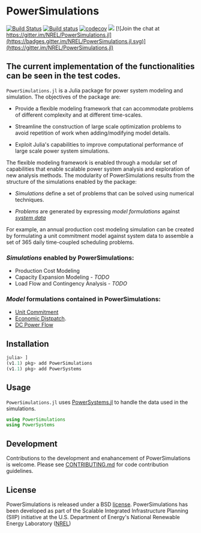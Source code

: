 # PowerSimulations 

[![Build Status](https://img.shields.io/travis/com/NREL/PowerSimulations.jl/master.svg)](https://travis-ci.com/NREL/PowerSimulations.jl)
[![Build status](https://img.shields.io/appveyor/ci/kdheepak/powersimulations-jl/master.svg)](https://ci.appveyor.com/project/kdheepak/powersimulations-jl)
[![codecov](https://codecov.io/gh/NREL/PowerSimulations.jl/branch/master/graph/badge.svg)](https://codecov.io/gh/NREL/PowerSimulations.jl)
[![](https://img.shields.io/badge/docs-latest-blue.svg)](https://nrel.github.io/PowerSimulations.jl/latest)
[![Join the chat at https://gitter.im/NREL/PowerSimulations.jl](https://badges.gitter.im/NREL/PowerSimulations.jl.svg)](https://gitter.im/NREL/PowerSimulations.jl)

## The current implementation of the functionalities can be seen in the test codes.

`PowerSimulations.jl` is a Julia package for power system modeling and simulation. The objectives of the package are:

- Provide a flexible modeling framework that can accommodate problems of different complexity and at different time-scales.

- Streamline the construction of large scale optimization problems to avoid repetition of work when adding/modifying model details.

- Exploit Julia's capabilities to improve computational performance of large scale power system simulations.

The flexible modeling framework is enabled through a modular set of capabilities that enable scalable power system analysis and exploration of new analysis methods. The modularity of PowerSimulations results from the structure of the simulations enabled by the package:

 - _Simulations_ define a set of problems that can be solved using numerical techniques.


 - _Problems_ are generated by expressing _model formulations_ against [_system data_](https://github.com/NREL/PowerSystems.jl)

For example, an annual production cost modeling simulation can be created by formulating a unit commitment model against system data to assemble a set of 365 daily time-coupled scheduling problems.

### _Simulations_ enabled by PowerSimulations:
 - Production Cost Modeling
 - Capacity Expansion Modeling - _TODO_
 - Load Flow and Contingency Analysis - _TODO_

### _Model_ formulations contained in PowerSimulations:
 - [Unit Commitment](https://en.wikipedia.org/wiki/Unit_commitment_problem_in_electrical_power_production)
 - [Economic Distpatch](https://en.wikipedia.org/wiki/Economic_dispatch).
 - [DC Power Flow](https://www.mech.kuleuven.be/en/tme/research/energy_environment/Pdf/wpen2014-12.pdf)

## Installation

```julia
julia> ]
(v1.1) pkg> add PowerSimulations
(v1.1) pkg> add PowerSystems
```
## Usage

`PowerSimulations.jl` uses [PowerSystems.jl](https://github.com/NREL/PowerSystems.jl) to handle the data used in the simulations.  

```julia
using PowerSimulations
using PowerSystems
```

## Development

Contributions to the development and enahancement of PowerSimulations is welcome. Please see [CONTRIBUTING.md](https://github.com/NREL/PowerSimulations.jl/blob/master/CONTRIBUTING.md) for code contribution guidelines.

## License

PowerSimulations is released under a BSD [license](https://github.com/NREL/PowerSimulations.jl/blob/master/LICENSE). PowerSimulations has been developed as part of the Scalable Integrated Infrastructure Planning (SIIP)
initiative at the U.S. Department of Energy's National Renewable Energy Laboratory ([NREL](https://www.nrel.gov/))
